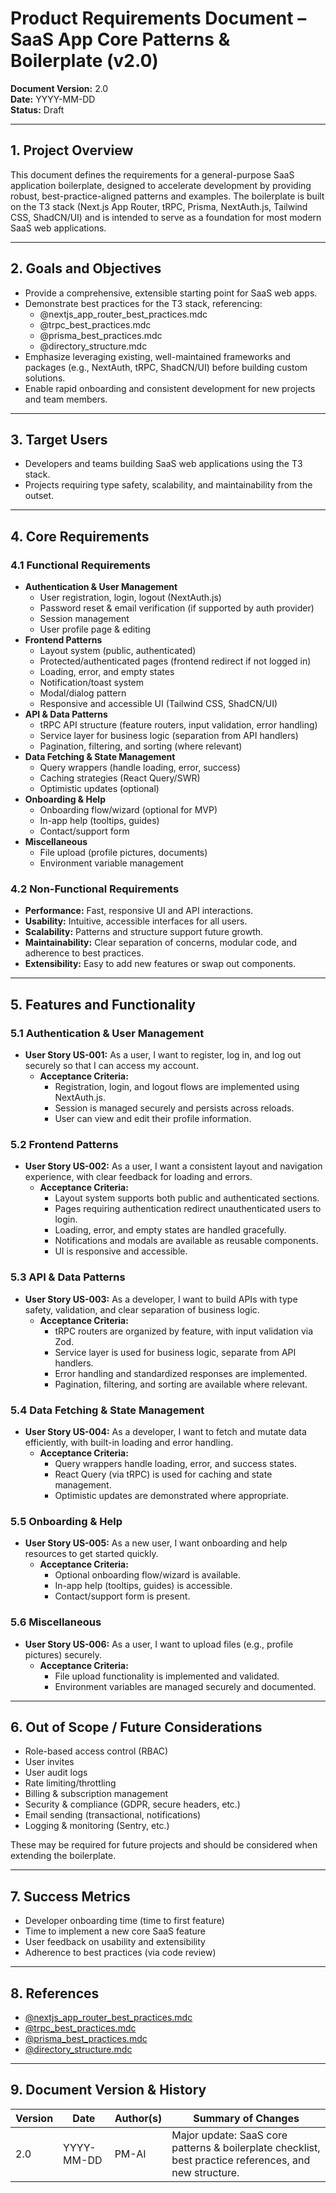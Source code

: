 # Product Requirements Document – SaaS App Core Patterns & Boilerplate (v2.0)

**Document Version:** 2.0  
**Date:** YYYY-MM-DD  
**Status:** Draft

---

## 1. Project Overview
This document defines the requirements for a general-purpose SaaS application boilerplate, designed to accelerate development by providing robust, best-practice-aligned patterns and examples. The boilerplate is built on the T3 stack (Next.js App Router, tRPC, Prisma, NextAuth.js, Tailwind CSS, ShadCN/UI) and is intended to serve as a foundation for most modern SaaS web applications.

---

## 2. Goals and Objectives
- Provide a comprehensive, extensible starting point for SaaS web apps.
- Demonstrate best practices for the T3 stack, referencing:
  - @nextjs_app_router_best_practices.mdc
  - @trpc_best_practices.mdc
  - @prisma_best_practices.mdc
  - @directory_structure.mdc
- Emphasize leveraging existing, well-maintained frameworks and packages (e.g., NextAuth, tRPC, ShadCN/UI) before building custom solutions.
- Enable rapid onboarding and consistent development for new projects and team members.

---

## 3. Target Users
- Developers and teams building SaaS web applications using the T3 stack.
- Projects requiring type safety, scalability, and maintainability from the outset.

---

## 4. Core Requirements
### 4.1 Functional Requirements
- **Authentication & User Management**
  - User registration, login, logout (NextAuth.js)
  - Password reset & email verification (if supported by auth provider)
  - Session management
  - User profile page & editing
- **Frontend Patterns**
  - Layout system (public, authenticated)
  - Protected/authenticated pages (frontend redirect if not logged in)
  - Loading, error, and empty states
  - Notification/toast system
  - Modal/dialog pattern
  - Responsive and accessible UI (Tailwind CSS, ShadCN/UI)
- **API & Data Patterns**
  - tRPC API structure (feature routers, input validation, error handling)
  - Service layer for business logic (separation from API handlers)
  - Pagination, filtering, and sorting (where relevant)
- **Data Fetching & State Management**
  - Query wrappers (handle loading, error, success)
  - Caching strategies (React Query/SWR)
  - Optimistic updates (optional)
- **Onboarding & Help**
  - Onboarding flow/wizard (optional for MVP)
  - In-app help (tooltips, guides)
  - Contact/support form
- **Miscellaneous**
  - File upload (profile pictures, documents)
  - Environment variable management

### 4.2 Non-Functional Requirements
- **Performance:** Fast, responsive UI and API interactions.
- **Usability:** Intuitive, accessible interfaces for all users.
- **Scalability:** Patterns and structure support future growth.
- **Maintainability:** Clear separation of concerns, modular code, and adherence to best practices.
- **Extensibility:** Easy to add new features or swap out components.

---

## 5. Features and Functionality

### 5.1 Authentication & User Management
- **User Story US-001:** As a user, I want to register, log in, and log out securely so that I can access my account.
  - **Acceptance Criteria:**
    - Registration, login, and logout flows are implemented using NextAuth.js.
    - Session is managed securely and persists across reloads.
    - User can view and edit their profile information.

### 5.2 Frontend Patterns
- **User Story US-002:** As a user, I want a consistent layout and navigation experience, with clear feedback for loading and errors.
  - **Acceptance Criteria:**
    - Layout system supports both public and authenticated sections.
    - Pages requiring authentication redirect unauthenticated users to login.
    - Loading, error, and empty states are handled gracefully.
    - Notifications and modals are available as reusable components.
    - UI is responsive and accessible.

### 5.3 API & Data Patterns
- **User Story US-003:** As a developer, I want to build APIs with type safety, validation, and clear separation of business logic.
  - **Acceptance Criteria:**
    - tRPC routers are organized by feature, with input validation via Zod.
    - Service layer is used for business logic, separate from API handlers.
    - Error handling and standardized responses are implemented.
    - Pagination, filtering, and sorting are available where relevant.

### 5.4 Data Fetching & State Management
- **User Story US-004:** As a developer, I want to fetch and mutate data efficiently, with built-in loading and error handling.
  - **Acceptance Criteria:**
    - Query wrappers handle loading, error, and success states.
    - React Query (via tRPC) is used for caching and state management.
    - Optimistic updates are demonstrated where appropriate.

### 5.5 Onboarding & Help
- **User Story US-005:** As a new user, I want onboarding and help resources to get started quickly.
  - **Acceptance Criteria:**
    - Optional onboarding flow/wizard is available.
    - In-app help (tooltips, guides) is accessible.
    - Contact/support form is present.

### 5.6 Miscellaneous
- **User Story US-006:** As a user, I want to upload files (e.g., profile pictures) securely.
  - **Acceptance Criteria:**
    - File upload functionality is implemented and validated.
    - Environment variables are managed securely and documented.

---

## 6. Out of Scope / Future Considerations
- Role-based access control (RBAC)
- User invites
- User audit logs
- Rate limiting/throttling
- Billing & subscription management
- Security & compliance (GDPR, secure headers, etc.)
- Email sending (transactional, notifications)
- Logging & monitoring (Sentry, etc.)

These may be required for future projects and should be considered when extending the boilerplate.

---

## 7. Success Metrics
- Developer onboarding time (time to first feature)
- Time to implement a new core SaaS feature
- User feedback on usability and extensibility
- Adherence to best practices (via code review)

---

## 8. References
- [@nextjs_app_router_best_practices.mdc](../.cursor/rules/core/nextjs_app_router_best_practices.mdc)
- [@trpc_best_practices.mdc](../.cursor/rules/core/trpc_best_practices.mdc)
- [@prisma_best_practices.mdc](../.cursor/rules/core/prisma_best_practices.mdc)
- [@directory_structure.mdc](../.cursor/rules/core/directory_structure.mdc)

---

## 9. Document Version & History
| Version | Date       | Author(s) | Summary of Changes                 |
|---------|------------|-----------|------------------------------------|
| 2.0     | YYYY-MM-DD | PM-AI     | Major update: SaaS core patterns & boilerplate checklist, best practice references, and new structure. | 